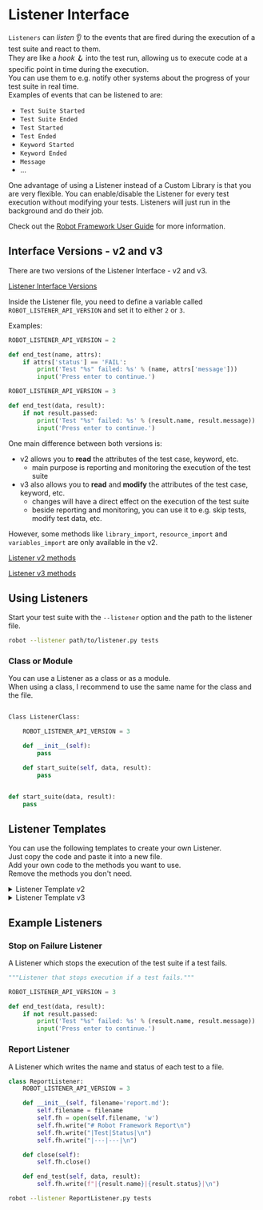 # Listener Interface

`Listeners` can  *listen* 👂 to the events that are fired during the execution of a test suite and react to them.  
They are like a *hook* 🪝 into the test run, allowing us to execute code at a specific point in time during the execution.  
You can use them to e.g. notify other systems about the progress of your test suite in real time.  
Examples of events that can be listened to are:

- `Test Suite Started`
- `Test Suite Ended`
- `Test Started`
- `Test Ended`
- `Keyword Started`
- `Keyword Ended`
- `Message`
- ...

One advantage of using a Listener instead of a Custom Library is that you are very flexible. You can enable/disable the Listener for every test execution without modifying your tests. Listeners will just run in the background and do their job.  

Check out the [Robot Framework User Guide](https://robotframework.org/robotframework/latest/RobotFrameworkUserGuide.html#listener-interface) for more information.


## Interface Versions - v2 and v3

There are two versions of the Listener Interface - v2 and v3.

[Listener Interface Versions](https://robotframework.org/robotframework/latest/RobotFrameworkUserGuide.html#listener-interface-methods)

Inside the Listener file, you need to define a variable called `ROBOT_LISTENER_API_VERSION` and set it to either `2` or `3`.

Examples:  

```python
ROBOT_LISTENER_API_VERSION = 2

def end_test(name, attrs):
    if attrs['status'] == 'FAIL':
        print('Test "%s" failed: %s' % (name, attrs['message']))
        input('Press enter to continue.')
```

```python
ROBOT_LISTENER_API_VERSION = 3

def end_test(data, result):
    if not result.passed:
        print('Test "%s" failed: %s' % (result.name, result.message))
        input('Press enter to continue.')
```

One main difference between both versions is:

- v2 allows you to **read** the attributes of the test case, keyword, etc.
    - main purpose is reporting and monitoring the execution of the test suite
- v3 also allows you to **read** and **modify** the attributes of the test case, keyword, etc.
    - changes will have a direct effect on the execution of the test suite
    - beside reporting and monitoring, you can use it to e.g. skip tests, modify test data, etc.

However, some methods like `library_import`, `resource_import` and `variables_import` are only available in the v2.



[Listener v2 methods](https://robotframework.org/robotframework/latest/RobotFrameworkUserGuide.html#listener-version-2)

[Listener v3 methods](https://robotframework.org/robotframework/latest/RobotFrameworkUserGuide.html#listener-version-3)

## Using Listeners

Start your test suite with the `--listener` option and the path to the listener file.
    
```bash
robot --listener path/to/listener.py tests
```

### Class or Module

You can use a Listener as a class or as a module.  
When using a class, I recommend to use the same name for the class and the file.   

```python title="ListenerClass.py"

Class ListenerClass:

    ROBOT_LISTENER_API_VERSION = 3

    def __init__(self):
        pass

    def start_suite(self, data, result):
        pass
```


```python title="ListenerModule.py"

def start_suite(data, result):
    pass
```

## Listener Templates

You can use the following templates to create your own Listener.  
Just copy the code and paste it into a new file.  
Add your own code to the methods you want to use.  
Remove the methods you don't need.

<details>
<summary>Listener Template v2</summary>

```python title="RobotListenerV2.py"
from robot.libraries.BuiltIn import BuiltIn

b = BuiltIn()

class RobotListenerV2:

    ROBOT_LISTENER_API_VERSION = 2
    ROBOT_LIBRARY_SCOPE = "GLOBAL"

    def __init__(self):
        self.ROBOT_LIBRARY_LISTENER = self
        pass

    def start_suite(self, name, attrs):
        print(name)
        print(attrs)
        pass

    def start_test(self, name, attrs):
        print(name)
        print(attrs)
        pass

    def start_keyword(self, name, attrs):
        print(name)
        print(attrs)
        pass

    def end_keyword(self, name, attrs):
        print(name)
        print(attrs)
        pass

    def end_test(self, name, attrs):
        print(name)
        print(attrs)
        pass

    def end_suite(self, name, attrs):
        print(name)
        print(attrs)
        pass

    def log_message(self, message):
        print(message)
        pass

    def message(self, message):
        print(message)

        pass

    def library_import(self, name, attrs):
        print(name)
        print(attrs)
        pass

    def resource_import(self, name, attrs):
        print(name)
        print(attrs)
        pass

    def variables_import(self, name, attrs):
        print(name)
        print(attrs)
        pass

    def output_file(self, path):
        print(path)
        pass

    def log_file(self, path):
        print(path)
        pass

    def report_file(self, path):
        print(path)
        pass

    def xunit_file(self, path):
        print(path)
        pass

    def debug_file(self, path):
        print(path)
        pass

    def close(self):
        pass
```
</details>

<details>
<summary>Listener Template v3</summary>

```python title="RobotListenerV3.py"
from robot.libraries.BuiltIn import BuiltIn


class RobotListenerV3:

    ROBOT_LIBRARY_SCOPE = "GLOBAL"
    ROBOT_LISTENER_API_VERSION = 3

    def __init__(self):
        pass

    def start_suite(self, suite, result):
        pass

    def start_test(self, test, result):
        pass

    def end_test(self, test, result):
        pass

    def end_suite(self, suite, result):
        pass

    def log_message(self, message):
        pass

    def message(self, message):
        pass

    def debug_file(self, path):
        pass

    def output_file(self, path):
        pass

    def xunit_file(self, path):
        pass

    def log_file(self, path):
        pass

    def report_file(self, path):
        pass

    def close(self):
        pass
```	
</details>

## Example Listeners

### Stop on Failure Listener

A Listener which stops the execution of the test suite if a test fails.

```python title="listener.py"
"""Listener that stops execution if a test fails."""

ROBOT_LISTENER_API_VERSION = 3

def end_test(data, result):
    if not result.passed:
        print('Test "%s" failed: %s' % (result.name, result.message))
        input('Press enter to continue.')
```

### Report Listener

A Listener which writes the name and status of each test to a file.

```python title="ReportListener.py"
class ReportListener:
    ROBOT_LISTENER_API_VERSION = 3

    def __init__(self, filename='report.md'):
        self.filename = filename
        self.fh = open(self.filename, 'w')
        self.fh.write("# Robot Framework Report\n")
        self.fh.write("|Test|Status|\n")
        self.fh.write("|---|---|\n")

    def close(self):
        self.fh.close()

    def end_test(self, data, result):
        self.fh.write(f"|{result.name}|{result.status}|\n")
```

```bash
robot --listener ReportListener.py tests
```
